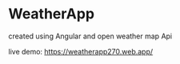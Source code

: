 # WeatherApp

created using Angular and open weather map Api

live demo: https://weatherapp270.web.app/
